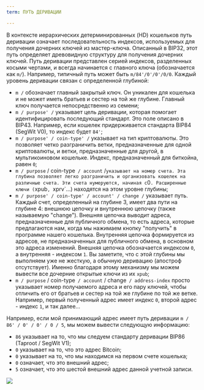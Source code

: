 ```yaml
---
term: ПУТЬ ДЕРИВАЦИИ

---
```

В контексте иерархических детерминированных (HD) кошельков путь деривации означает последовательность индексов, используемых для получения дочерних ключей из мастер-ключа. Описанный в BIP32, этот путь определяет древовидную структуру для получения дочерних ключей. Путь деривации представлен серией индексов, разделенных косыми чертами, и всегда начинается с главного ключа (обозначается как `m/`). Например, типичный путь может быть `m/84'/0'/0'/0/0`. Каждый уровень деривации связан с определенной глубиной:


- `m /` обозначает главный закрытый ключ. Он уникален для кошелька и не может иметь братьев и сестер на той же глубине. Главный ключ получается непосредственно из семени;
- `m / purpose' /` указывает цель деривации, которая помогает идентифицировать последующий стандарт. Это поле описано в BIP43. Например, если кошелек придерживается стандарта BIP84 (SegWit V0), то индекс будет `84'`;
- `m / purpose' / coin-type' /` указывает на тип криптовалюты. Это позволяет четко разграничить ветки, предназначенные для одной криптовалюты, и ветки, предназначенные для другой, в мультикоиновом кошельке. Индекс, предназначенный для биткойна, равен `0`;
- `m / purpose` / coin-type` / account` /` указывает на номер счета. Эта глубина позволяет легко разграничить и организовать кошелек на различные счета. Эти счета нумеруются, начиная с `0`. Расширенные ключи (`xpub`, `xprv`...) находятся на этом уровне глубины;
- `m / purpose' / coin-type' / account' / change /` указывает путь. Каждый счет, определенный на глубине 3, имеет два пути на глубине 4: внешнюю цепочку и внутреннюю цепочку (также называемую "change"). Внешняя цепочка выводит адреса, предназначенные для публичного обмена, то есть адреса, которые предлагаются нам, когда мы нажимаем кнопку "получить" в программе нашего кошелька. Внутренняя цепочка формируется из адресов, не предназначенных для публичного обмена, в основном это адреса изменений. Внешняя цепочка обозначается индексом `0`, а внутренняя - индексом `1`. Вы заметите, что с этой глубины мы выполняем уже не жесткую, а обычную деривацию (апостроф отсутствует). Именно благодаря этому механизму мы можем вывести все дочерние открытые ключи из их `xpub`;
- `m / purpose` / coin-type` / account` / change` / address-index` просто указывает номер получаемого адреса и его пару ключей, чтобы отличить его от братьев и сестер на той же глубине по той же ветке. Например, первый полученный адрес имеет индекс `0`, второй адрес - индекс `1`, и так далее...

Например, если мой принимающий адрес имеет путь деривации `m / 86' / 0' / 0' / 0 / 5`, мы можем вывести следующую информацию:


- `86` указывает на то, что мы следуем стандарту деривации BIP86 (Taproot / SegWit V1);
- `0` указывает на то, что это адрес Bitcoin;
- `0` указывает на то, что мы находимся на первом счете кошелька;
- `0` означает, что это внешний адрес;
- `5` означает, что это шестой внешний адрес данной учетной записи.

![](../../dictionnaire/assets/18.webp)